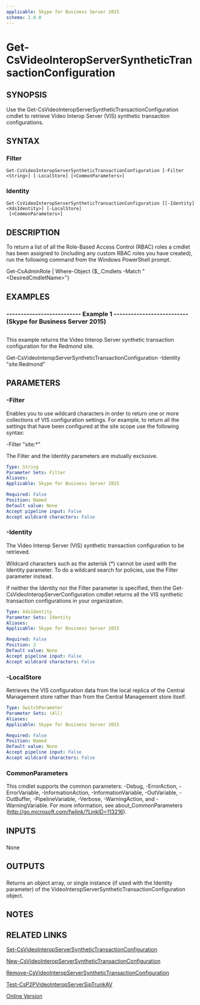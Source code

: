 ```yaml
---
applicable: Skype for Business Server 2015
schema: 2.0.0
---
```


# Get-CsVideoInteropServerSyntheticTransactionConfiguration

## SYNOPSIS
Use the Get-CsVideoInteropServerSyntheticTransactionConfiguration cmdlet to retrieve Video Interop Server (VIS) synthetic transaction configurations.

## SYNTAX

### Filter
```
Get-CsVideoInteropServerSyntheticTransactionConfiguration [-Filter <String>] [-LocalStore] [<CommonParameters>]
```

### Identity
```
Get-CsVideoInteropServerSyntheticTransactionConfiguration [[-Identity] <XdsIdentity>] [-LocalStore]
 [<CommonParameters>]
```

## DESCRIPTION
To return a list of all the Role-Based Access Control (RBAC) roles a cmdlet has been assigned to (including any custom RBAC roles you have created), run the following command from the Windows PowerShell prompt.

Get-CsAdminRole | Where-Object {$_.Cmdlets -Match "\<DesiredCmdletName\>"}

## EXAMPLES

### -------------------------- Example 1 -------------------------- (Skype for Business Server 2015)
```

```

This example returns the Video Interop Server synthetic transaction configuration for the Redmond site.

Get-CsVideoInteropServerSyntheticTransactionConfiguration -Identity "site:Redmond"

## PARAMETERS

### -Filter
Enables you to use wildcard characters in order to return one or more collections of VIS configuration settings.
For example, to return all the settings that have been configured at the site scope use the following syntax:

-Filter "site:*"

The Filter and the Identity parameters are mutually exclusive.

```yaml
Type: String
Parameter Sets: Filter
Aliases: 
Applicable: Skype for Business Server 2015

Required: False
Position: Named
Default value: None
Accept pipeline input: False
Accept wildcard characters: False
```

### -Identity
The Video Interop Server (VIS) synthetic transaction configuration to be retrieved.

Wildcard characters such as the asterisk (*) cannot be used with the Identity parameter.
To do a wildcard search for policies, use the Filter parameter instead.

If neither the Identity nor the Filter parameter is specified, then the Get-CsVideoInteropServerConfiguration cmdlet returns all the VIS synthetic transaction configurations in your organization.

```yaml
Type: XdsIdentity
Parameter Sets: Identity
Aliases: 
Applicable: Skype for Business Server 2015

Required: False
Position: 2
Default value: None
Accept pipeline input: False
Accept wildcard characters: False
```

### -LocalStore
Retrieves the VIS configuration data from the local replica of the Central Management store rather than from the Central Management store itself.

```yaml
Type: SwitchParameter
Parameter Sets: (All)
Aliases: 
Applicable: Skype for Business Server 2015

Required: False
Position: Named
Default value: None
Accept pipeline input: False
Accept wildcard characters: False
```

### CommonParameters
This cmdlet supports the common parameters: -Debug, -ErrorAction, -ErrorVariable, -InformationAction, -InformationVariable, -OutVariable, -OutBuffer, -PipelineVariable, -Verbose, -WarningAction, and -WarningVariable. For more information, see about_CommonParameters (http://go.microsoft.com/fwlink/?LinkID=113216).

## INPUTS

###  
None

## OUTPUTS

###  
Returns an object array, or single instance (if used with the Identity parameter) of the VideoInteropServerSyntheticTransactionConfiguration object.

## NOTES

## RELATED LINKS

[Set-CsVideoInteropServerSyntheticTransactionConfiguration]()

[New-CsVideoInteropServerSyntheticTransactionConfiguration]()

[Remove-CsVideoInteropServerSyntheticTransactionConfiguration]()

[Test-CsP2PVideoInteropServerSipTrunkAV]()

[Online Version](http://technet.microsoft.com/EN-US/library/306a33ee-9d18-4f34-b804-815d7ab357f4(OCS.16).aspx)

